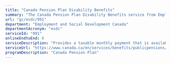 ```yaml
---
title: "Canada Pension Plan Disability Benefits"
summary: "The Canada Pension Plan Disability Benefits service from Employment and Social Development Canada is not available end-to-end online, according to the GC Service Inventory."
url: "gc/esdc/991"
department: "Employment and Social Development Canada"
departmentAcronym: "esdc"
serviceId: "991"
onlineEndtoEnd: 0
serviceDescription: "Provides a taxable monthly payment that is available to people who have contributed to the CPP and who are regularly not able to work because of a disability. Disability must be both \"severe\" and \"prolonged\", and it must prevent you from being able to work at any job on a regular basis."
serviceUrl: "https://www.canada.ca/en/services/benefits/publicpensions/cpp/cpp-disability-benefit.html"
programDescription: "Canada Pension Plan"
---
```

